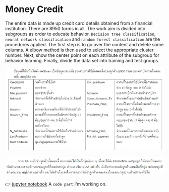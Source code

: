 
# Money Credit

The entire data is made up credit card details obtained from a financial institution. There are 8950 forms in all. The work aim is divided into subgroups as order to educate behavior. ```Decision tree classification```, ```neural network classification``` and ```random forest classification``` are the procedures applied. The first step is to go over the content and delete some columns. A elbow method is then used to select the appropriate cluster number. Next, show the center point on each attribute of the subgroup for behavior learning. Finally, divide the data set into training and test groups. 

![image](pictures/q1.JPG)

![image](pictures/q11.JPG)

👉 [jupyter notebook](https://github.com/tan-koo/Money-Credit/blob/master/jupyter/credit.ipynb) A ```code part``` I'm working on.